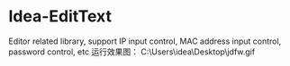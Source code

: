 # Idea-EditText
Editor related library, support IP input control, MAC address input control, password control, etc
运行效果图：
C:\Users\idea\Desktop\jdfw.gif

